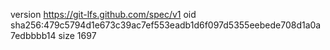 version https://git-lfs.github.com/spec/v1
oid sha256:479c5794d1e673c39ac7ef553eadb1d6f097d5355eebede708d1a0a7edbbbb14
size 1697
